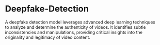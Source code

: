 # Deepfake-Detection
A deepfake detection model leverages advanced deep learning techniques to analyze and determine the authenticity of videos. It identifies subtle inconsistencies and manipulations, providing critical insights into the originality and legitimacy of video content.

